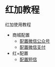 # 红加教程

红加使用教程

* 商城配置
  * [配置微信公众号](/she-zhi.md)
  * [配置微信支付](/zhi-fu-she-zhi.md)
* 红+配置
  * [配置短信](/7ea2+-pei-zhi/wen-zhang-pei-zhi.md)



